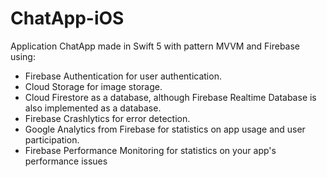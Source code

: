# ChatApp-iOS

Application ChatApp made in Swift 5 with pattern MVVM and Firebase using:

- Firebase Authentication for user authentication.
- Cloud Storage for image storage.
- Cloud Firestore as a database, although Firebase Realtime Database is also implemented as a database.
- Firebase Crashlytics for error detection.
- Google Analytics from Firebase for statistics on app usage and user participation.
- Firebase Performance Monitoring for statistics on your app's performance issues
